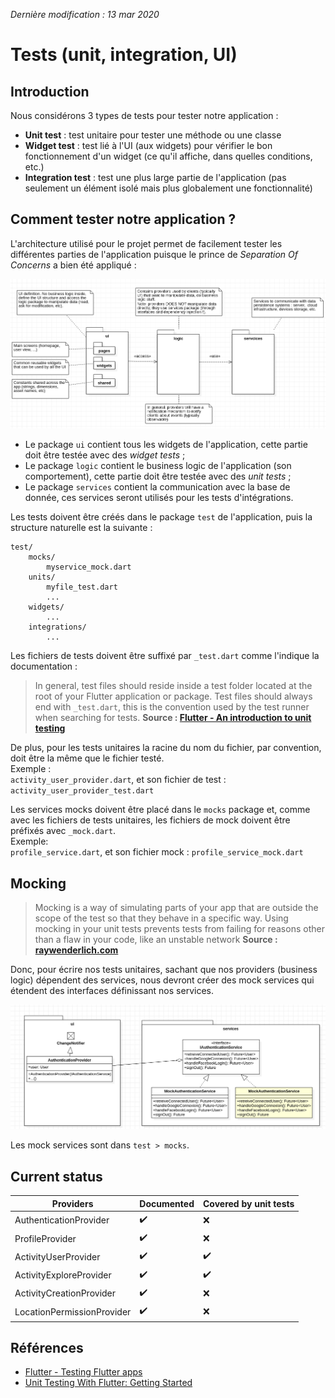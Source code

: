 *Dernière modification : 13 mar 2020*

# Tests (unit, integration, UI)

## Introduction

Nous considérons 3 types de tests pour tester notre application :
- **Unit test** : test unitaire pour tester une méthode ou une classe
- **Widget test** : test lié à l'UI (aux widgets) pour vérifier le bon fonctionnement d'un widget (ce qu'il affiche, dans quelles conditions, etc.)
- **Integration test** : test une plus large partie de l'application (pas seulement un élément isolé mais plus globalement une fonctionnalité)


## Comment tester notre application ?

L'architecture utilisé pour le projet permet de facilement tester les différentes parties de l'application puisque le prince de *Separation Of Concerns* a bien été appliqué :

![](src/archi_client.png)

- Le package `ui` contient tous les widgets de l'application, cette partie doit être testée avec des *widget tests* ;
- Le package `logic` contient le business logic de l'application (son comportement), cette partie doit être testée avec des *unit tests* ;
- Le package `services` contient la communication avec la base de donnée, ces services seront utilisés pour les tests d'intégrations.

Les tests doivent être créés dans le package `test` de l'application, puis la structure naturelle est la suivante :
```
test/
    mocks/
        myservice_mock.dart
    units/
        myfile_test.dart
        ...
    widgets/
        ...
    integrations/
        ...
```

Les fichiers de tests doivent être suffixé par `_test.dart` comme l'indique la documentation :
> In general, test files should reside inside a test folder located at the root of your Flutter application or package. Test files should always end with `_test.dart`, this is the convention used by the test runner when searching for tests.
> **Source : [Flutter - An introduction to unit testing](https://flutter.dev/docs/cookbook/testing/unit/introduction)**

De plus, pour les tests unitaires la racine du nom du fichier, par convention, doit être la même que le fichier testé.   
Exemple :  
`activity_user_provider.dart`, et son fichier de test : `activity_user_provider_test.dart`

Les services mocks doivent être placé dans le `mocks` package et, comme avec les fichiers de tests unitaires, les fichiers de mock doivent être préfixés avec `_mock.dart`.  
Exemple:  
`profile_service.dart`, et son fichier mock : `profile_service_mock.dart`

## Mocking

> Mocking is a way of simulating parts of your app that are outside the scope of the test so that they behave in a specific way. Using mocking in your unit tests prevents tests from failing for reasons other than a flaw in your code, like an unstable network
> **Source : [raywenderlich.com](https://www.raywenderlich.com/6926998-unit-testing-with-flutter-getting-started)**

Donc, pour écrire nos tests unitaires, sachant que nos providers (business logic) dépendent des services, nous devront créer des mock services qui étendent des interfaces définissant nos services.

![](src/repo_provider_ex_mock.png)

Les mock services sont dans `test > mocks`.


## Current status

Providers | Documented | Covered by unit tests |
---|---|---|
AuthenticationProvider | ✔️ | ❌ |
ProfileProvider | ✔️ | ❌ |
ActivityUserProvider | ✔️ | ✔️ |
ActivityExploreProvider | ✔️| ✔️ |
ActivityCreationProvider | ✔️ | ❌ |
LocationPermissionProvider | ✔️ | ❌ |


## Références
- [Flutter - Testing Flutter apps](https://flutter.dev/docs/testing)
- [Unit Testing With Flutter: Getting Started](https://www.raywenderlich.com/6926998-unit-testing-with-flutter-getting-started)
